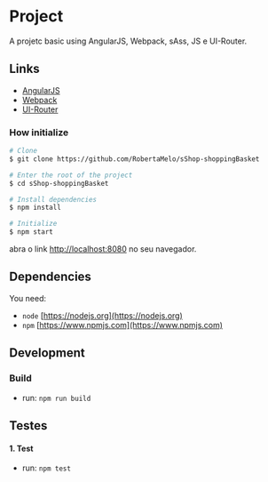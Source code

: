 # Project

A projetc basic using AngularJS, Webpack, sAss, JS e UI-Router.

## Links

* [AngularJS](https://angularjs.org/)
* [Webpack](https://webpack.js.org/)
* [UI-Router](https://ui-router.github.io/)

### How initialize

```bash
# Clone
$ git clone https://github.com/RobertaMelo/sShop-shoppingBasket

# Enter the root of the project
$ cd sShop-shoppingBasket

# Install dependencies
$ npm install

# Initialize
$ npm start
```

abra o link [http://localhost:8080](http://localhost:8080) no seu navegador.


## Dependencies

You need:
* `node` [https://nodejs.org](https://nodejs.org)
* `npm`  [https://www.npmjs.com](https://www.npmjs.com)


## Development

### Build

* run: `npm run build`

## Testes

#### 1. Test

* run: `npm test`